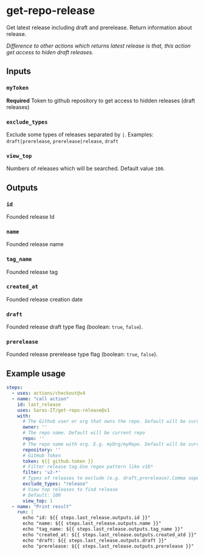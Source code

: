 # get-repo-release
Get latest release including draft and prerelease. Return information about release.

<em>Difference to other actions which returns latest release is that, this action get access to hiden draft releases.</em>

## Inputs

### `myToken`

**Required** Token to github repository to get access to hidden releases (draft releases)

### `exclude_types`

Exclude some types of releases separated by `|`. Examples: `draft|prerelease`, `prerelease|release`, `draft`

### `view_top`

Numbers of releases which will be searched. Default value `100`.

## Outputs

### `id`

Founded release Id

### `name`

Founded release name

### `tag_name`

Founded release tag

### `created_at`

Founded release creation date

### `draft`

Founded release draft type flag (boolean: `true`, `false`).

### `prerelease`

Founded release prerelease type flag (boolean: `true`, `false`).

## Example usage
```yaml
steps:
  - uses: actions/checkout@v4
  - name: "call action"
    id: last_release
    uses: Saras-IT/get-repo-release@v1
    with:
      # The Github user or org that owns the repo. Default will be current owner.
      owner: ''
      # The repo name. Default will be current repo
      repo: ''
      # The repo name with org. E.g. myOrg/myRepo. Default will be current org/repo.
      repository: ''
      # GitHub Token
      token: ${{ github.token }}
      # Filter release tag.Use regex pattern like v16*
      filter: 'v2-*'
      # Types of releases to exclude (e.g. draft,prerelease).Comma seperated list.
      exclude_types: "release"
      # View top releases to find release
      # Default: 100
      view_top: 1
  - name: "Print result"
    run: |
      echo "id: ${{ steps.last_release.outputs.id }}"
      echo "name: ${{ steps.last_release.outputs.name }}"
      echo "tag_name: ${{ steps.last_release.outputs.tag_name }}"
      echo "created_at: ${{ steps.last_release.outputs.created_atd }}"
      echo "draft: ${{ steps.last_release.outputs.draft }}"
      echo "prerelease: ${{ steps.last_release.outputs.prerelease }}"
```
